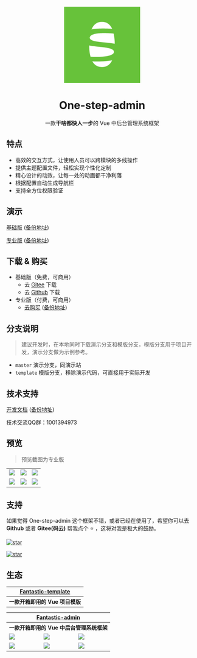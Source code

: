 <p align="center">
    <img src="./src/assets/images/logo.png" width="200" height="200" />
</p>

<h1 align="center">One-step-admin</h1>

<p align="center">一款<b>干啥都快人一步</b>的 Vue 中后台管理系统框架</p>

## 特点

- 高效的交互方式，让使用人员可以跨模块的多线操作
- 提供主题配置文件，轻松实现个性化定制
- 精心设计的动效，让每一处的动画都干净利落
- 根据配置自动生成导航栏
- 支持全方位权限验证

## 演示

[基础版](https://hooray.gitee.io/one-step-admin/basic) ([备份地址](https://hooray.github.io/one-step-admin/basic))

[专业版](https://hooray.gitee.io/one-step-admin/pro) ([备份地址](https://hooray.github.io/one-step-admin/pro))

## 下载 & 购买

- 基础版（免费，可商用）
  - 去 [Gitee](https://gitee.com/hooray/one-step-admin) 下载
  - 去 [Github](https://github.com/hooray/one-step-admin) 下载
- 专业版（付费，可商用）
  - [去购买](https://hooray.gitee.io/one-step-admin/buy.html) ([备份地址](https://hooray.github.io/one-step-admin/buy.html))

## 分支说明

> 建议开发时，在本地同时下载演示分支和模版分支，模版分支用于项目开发，演示分支做为示例参考。

- `master` 演示分支，同演示站
- `template` 模版分支，移除演示代码，可直接用于实际开发

## 技术支持

[开发文档](https://hooray.gitee.io/one-step-admin) ([备份地址](https://hooray.github.io/one-step-admin))

技术交流QQ群：1001394973

## 预览

> 预览截图为专业版

<table>
    <tr>
        <td><img src="https://hooray.gitee.io/one-step-admin/preview1.png" /></td>
        <td><img src="https://hooray.gitee.io/one-step-admin/preview2.png" /></td>
        <td><img src="https://hooray.gitee.io/one-step-admin/preview3.png" /></td>
    </tr>
    <tr>
        <td><img src="https://hooray.gitee.io/one-step-admin/preview4.png" /></td>
        <td><img src="https://hooray.gitee.io/one-step-admin/preview5.png" /></td>
        <td><img src="https://hooray.gitee.io/one-step-admin/preview6.png" /></td>
    </tr>
</table>

## 支持

如果觉得 One-step-admin 这个框架不错，或者已经在使用了，希望你可以去 **Github** 或者 **Gitee(码云)** 帮我点个 ⭐ ，这将对我是极大的鼓励。

[![star](https://img.shields.io/github/stars/hooray/one-step-admin?style=social)](https://github.com/hooray/one-step-admin/stargazers)

[![star](https://gitee.com/hooray/one-step-admin/badge/star.svg?theme=dark)](https://gitee.com/hooray/one-step-admin/stargazers)

## 生态

<table>
    <tr>
        <th colspan="3" align="center">
            <a href="https://hooray.gitee.io/fantastic-template" target="_blank">Fantastic-template</a>
        </th>
    </tr>
    <tr>
        <th colspan="3" align="center">
            一款开箱即用的 Vue 项目模版
        </th>
    </tr>
</table>

<table>
    <tr>
        <th colspan="3" align="center">
            <a href="https://hooray.gitee.io/fantastic-admin" target="_blank">Fantastic-admin</a>
        </th>
    </tr>
    <tr>
        <th colspan="3" align="center">
            一款开箱即用的 Vue 中后台管理系统框架
        </th>
    </tr>
    <tr>
        <td><img src="https://hooray.gitee.io/fantastic-admin/preview1.png" /></td>
        <td><img src="https://hooray.gitee.io/fantastic-admin/preview2.png" /></td>
        <td><img src="https://hooray.gitee.io/fantastic-admin/preview3.png" /></td>
    </tr>
    <tr>
        <td><img src="https://hooray.gitee.io/fantastic-admin/preview4.png" /></td>
        <td><img src="https://hooray.gitee.io/fantastic-admin/preview5.png" /></td>
        <td><img src="https://hooray.gitee.io/fantastic-admin/preview6.png" /></td>
    </tr>
</table>
